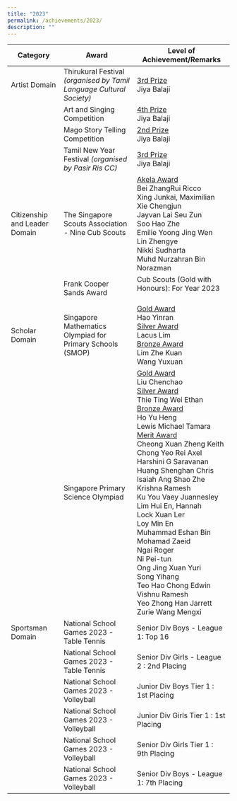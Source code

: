 ```yaml
---
title: "2023"
permalink: /achievements/2023/
description: ""
---
```

| Category | Award | Level of Achievement/Remarks |
|---|---|---|
| Artist Domain | Thirukural Festival *(organised by Tamil Language Cultural Society)* | <u>3rd Prize</u><br>Jiya Balaji<br>|
|   | Art and Singing Competition | <u>4th Prize</u><br>Jiya Balaji<br> |
| | Mago Story Telling Competition|<u>2nd Prize</u><br>Jiya Balaji <br> 
| |Tamil New Year Festival *(organised by Pasir Ris CC)* | <u>3rd Prize</u><br>Jiya Balaji<br>| <br>
| Citizenship and Leader Domain | The Singapore Scouts Association - Nine Cub Scouts | <u>Akela Award</u> <br>Bei ZhangRui Ricco <br> Xing Junkai, Maximilian <br> Xie Chengjun <br> Jayvan Lai Seu Zun <br> Soo Hao Zhe <br> Emilie Yoong Jing Wen <br> Lin Zhengye <br> Nikki Sudharta <br> Muhd Nurzahran Bin Norazman ||<br>
|  | Frank Cooper Sands Award | Cub Scouts (Gold with Honours): For Year 2023 <br><br>
| Scholar Domain | Singapore Mathematics Olympiad for Primary Schools (SMOP) | <u>Gold Award</u><br> Hao Yinran <br> <u>Silver Award</u><br> Lacus Lim <br><u>Bronze Award</u> <br> Lim Zhe Kuan <br> Wang Yuxuan <br>
|  | Singapore Primary Science Olympiad | <u>Gold Award</u><br>Liu Chenchao<br> <u>Silver Award</u><br>Thie Ting Wei Ethan<br><u>Bronze Award</u><br>Ho Yu Heng<br>Lewis Michael Tamara<br><u>Merit Award</u><br>Cheong Xuan Zheng Keith<br>Chong Yeo Rei Axel<br>Harshini G Saravanan<br>Huang Shenghan Chris<br>Isaiah Ang Shao Zhe<br>Krishna Ramesh<br>Ku You Vaey Juannesley<br>Lim Hui En, Hannah<br>Lock Xuan Ler<br>Loy Min En<br>Muhammad Eshan Bin Mohamad Zaeid<br>Ngai Roger<br>Ni Pei-tun<br>Ong Jing Xuan Yuri<br>Song Yihang<br>Teo Hao Chong Edwin<br>Vishnu Ramesh<br>Yeo Zhong Han Jarrett<br>Zurie Wang Mengxi<br>
| Sportsman Domain | National School Games 2023 - Table Tennis | Senior Div Boys - League 1: Top 16  ||<br>
|  | National School Games 2023 - Table Tennis | Senior Div Girls - League 2 : 2nd Placing  ||<br>
|  | National School Games 2023 - Volleyball | Junior Div Boys Tier 1 : 1st Placing  ||<br>
|  | National School Games 2023 - Volleyball | Junior Div Girls Tier 1 : 1st Placing  ||<br>
|  | National School Games 2023 - Volleyball | Senior Div Girls Tier 1 : 9th Placing  ||
|  | National School Games 2023 - Volleyball | Senior Div Boys - League 1: 7th Placing  |